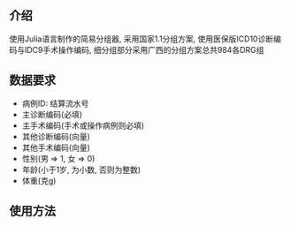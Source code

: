## 介绍
使用Julia语言制作的简易分组器, 采用国家1.1分组方案, 使用医保版ICD10诊断编码与IDC9手术操作编码, 细分组部分采用广西的分组方案总共984各DRG组

## 数据要求
- 病例ID: 结算流水号
- 主诊断编码(必填)
- 主手术编码(手术或操作病例则必填)
- 其他诊断编码(向量)
- 其他手术编码(向量)
- 性别(男 => 1, 女 => 0)
- 年龄(小于1岁, 为小数, 否则为整数)
- 体重(克g)

## 使用方法
